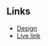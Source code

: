 ## Links

- [Design](https://www.figma.com/design/3DeLKaPDewHZeMRYaoU28o/Grids?node-id=0-1&t=NyUtEvJVoJWiATk8-0)
- [Live link](https://kristinahranovska.github.io/grid-cats-house/)
